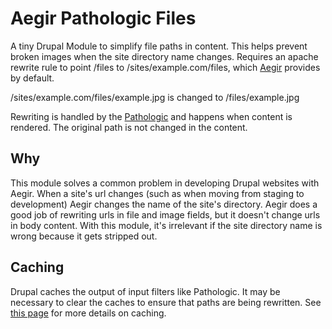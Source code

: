 Aegir Pathologic Files
======================

A tiny Drupal Module to simplify file paths in content. This helps prevent broken images when the site directory name changes. Requires an apache rewrite rule to point /files to /sites/example.com/files, which [Aegir](http://www.aegirproject.org/ "Aegir") provides by default.

/sites/example.com/files/example.jpg is changed to /files/example.jpg

Rewriting is handled by the [Pathologic](http://drupal.org/project/pathologic "Pathologic") and happens when content is rendered. The original path is not changed in the content.


## Why

This module solves a common problem in developing Drupal websites with Aegir. When a site's url changes (such as when moving from staging to development) Aegir changes the name of the site's directory. Aegir does a good job of rewriting urls in file and image fields, but it doesn't change urls in body content. With this module, it's irrelevant if the site directory name is wrong because it gets stripped out.


## Caching

Drupal caches the output of input filters like Pathologic. It may be necessary to clear the caches to ensure that paths are being rewritten. See [this page](http://drupal.org/node/257026 "Pathologic Documentation") for more details on caching.